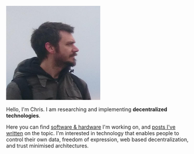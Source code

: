 ![](./avatar.png)

Hello, I'm Chris. I am researching and implementing **decentralized technologies**.

Here you can find [software & hardware](#technology) I'm working on, and [posts I've written](#posts) on the topic. I'm interested in technology that enables people to control their own data, freedom of expression, web based decentralization, and trust minimised architectures.


